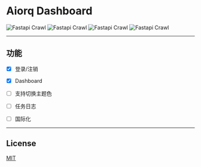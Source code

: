 # Aiorq Dashboard

![Fastapi Crawl](https://img.shields.io/badge/vue-2.6.10-brightgreen)
![Fastapi Crawl](https://img.shields.io/badge/element--ui-2.8.2-brightgreen)
![Fastapi Crawl](https://img.shields.io/badge/license-MIT-red)
![Fastapi Crawl](https://img.shields.io/badge/releases-0.1.0-yellow)

---

## 功能

-   [x] 登录/注销
-   [x] Dashboard
-   [ ] 支持切换主题色
-   [ ] 任务日志
-   [ ] 国际化


---

## License
[MIT](https://github.com/PY-GZKY/fastapi-crawl-admin/LICENSE)